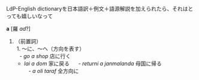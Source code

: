 LdP-English dictionaryを日本語訳＋例文＋語源解説を加えられたら、それはとっても嬉しいなって  

**a**   [羅 _ad_?]  
1. （前置詞）  
  1. ～に、～へ（方向を表す）  
    - _go a shop_ 店に行く
    - _lai a dom_ 家に戻る  
    - _returni a janmalanda_ 母国に帰る  
    - _a oli taraf_ 全方向に
